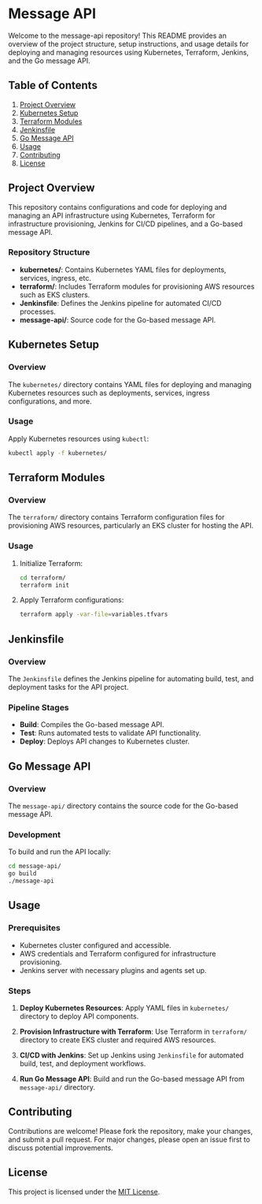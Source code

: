 
# Message API

Welcome to the message-api repository! This README provides an overview of the project structure, setup instructions, and usage details for deploying and managing resources using Kubernetes, Terraform, Jenkins, and the Go message API.

## Table of Contents

1. [Project Overview](#project-overview)
2. [Kubernetes Setup](#kubernetes-setup)
3. [Terraform Modules](#terraform-modules)
4. [Jenkinsfile](#jenkinsfile)
5. [Go Message API](#go-message-api)
6. [Usage](#usage)
7. [Contributing](#contributing)
8. [License](#license)

## Project Overview

This repository contains configurations and code for deploying and managing an API infrastructure using Kubernetes, Terraform for infrastructure provisioning, Jenkins for CI/CD pipelines, and a Go-based message API.

### Repository Structure

- **kubernetes/**: Contains Kubernetes YAML files for deployments, services, ingress, etc.
- **terraform/**: Includes Terraform modules for provisioning AWS resources such as EKS clusters.
- **Jenkinsfile**: Defines the Jenkins pipeline for automated CI/CD processes.
- **message-api/**: Source code for the Go-based message API.

## Kubernetes Setup

### Overview

The `kubernetes/` directory contains YAML files for deploying and managing Kubernetes resources such as deployments, services, ingress configurations, and more.

### Usage

Apply Kubernetes resources using `kubectl`:

```bash
kubectl apply -f kubernetes/
```

## Terraform Modules

### Overview

The `terraform/` directory contains Terraform configuration files for provisioning AWS resources, particularly an EKS cluster for hosting the API.

### Usage

1. Initialize Terraform:
   ```bash
   cd terraform/
   terraform init
   ```

2. Apply Terraform configurations:
   ```bash
   terraform apply -var-file=variables.tfvars
   ```

## Jenkinsfile

### Overview

The `Jenkinsfile` defines the Jenkins pipeline for automating build, test, and deployment tasks for the API project.

### Pipeline Stages

- **Build**: Compiles the Go-based message API.
- **Test**: Runs automated tests to validate API functionality.
- **Deploy**: Deploys API changes to Kubernetes cluster.

## Go Message API

### Overview

The `message-api/` directory contains the source code for the Go-based message API.

### Development

To build and run the API locally:

```bash
cd message-api/
go build
./message-api
```

## Usage

### Prerequisites

- Kubernetes cluster configured and accessible.
- AWS credentials and Terraform configured for infrastructure provisioning.
- Jenkins server with necessary plugins and agents set up.

### Steps

1. **Deploy Kubernetes Resources**:
   Apply YAML files in `kubernetes/` directory to deploy API components.

2. **Provision Infrastructure with Terraform**:
   Use Terraform in `terraform/` directory to create EKS cluster and required AWS resources.

3. **CI/CD with Jenkins**:
   Set up Jenkins using `Jenkinsfile` for automated build, test, and deployment workflows.

4. **Run Go Message API**:
   Build and run the Go-based message API from `message-api/` directory.

## Contributing

Contributions are welcome! Please fork the repository, make your changes, and submit a pull request. For major changes, please open an issue first to discuss potential improvements.

## License

This project is licensed under the [MIT License](LICENSE).
